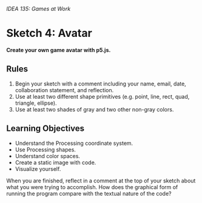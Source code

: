 *IDEA 135: Games at Work*
# Sketch 4:  Avatar

**Create your own game avatar with p5.js.**

## Rules

1. Begin your sketch with a comment including your name, email, date, collaboration statement, and reflection.
2. Use at least two different shape primitives (e.g. point, line, rect, quad, triangle, ellipse).
3. Use at least two shades of gray and two other non-gray colors.

## Learning Objectives

- Understand the Processing coordinate system.
- Use Processing shapes.
- Understand color spaces.
- Create a static image with code.
- Visualize yourself.

When you are finished, reflect in a comment at the top of your sketch about what you were trying to accomplish. How does the graphical form of running the program compare with the textual nature of the code?
